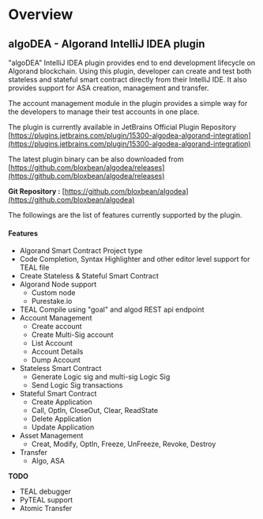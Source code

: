 # Overview

## algoDEA - Algorand IntelliJ IDEA plugin

"algoDEA" IntelliJ IDEA plugin provides end to end development lifecycle on Algorand blockchain. Using this plugin, developer can create and test both stateless and stateful smart contract directly from their IntelliJ IDE. It also provides support for ASA creation, management and transfer.

The account management module in the plugin provides a simple way for the developers to manage their test accounts in one place.

The plugin is currently available in JetBrains Official Plugin Repository [https://plugins.jetbrains.com/plugin/15300-algodea-algorand-integration](https://plugins.jetbrains.com/plugin/15300-algodea-algorand-integration)

The latest plugin binary can be also downloaded from [https://github.com/bloxbean/algodea/releases](https://github.com/bloxbean/algodea/releases)

**Git Repository :** [https://github.com/bloxbean/algodea](https://github.com/bloxbean/algodea)

The followings are the list of features currently supported by the plugin.

#### **Features**

* Algorand Smart Contract Project type
* Code Completion, Syntax Highlighter and other editor level support for TEAL file
* Create Stateless & Stateful Smart Contract
* Algorand Node support
  * Custom node
  * Purestake.io
* TEAL Compile using "goal" and algod REST api endpoint 
* Account Management
  * Create account
  * Create Multi-Sig account
  * List Account
  * Account Details
  * Dump Account
* Stateless Smart Contract
  * Generate Logic sig and multi-sig Logic Sig 
  * Send Logic Sig transactions
* Stateful Smart Contract 
  * Create Application
  * Call, OptIn, CloseOut, Clear, ReadState
  * Delete Application
  * Update Application
* Asset Management
  * Creat, Modify, OptIn, Freeze, UnFreeze, Revoke, Destroy
* Transfer
  * Algo, ASA

**TODO**

* TEAL debugger
* PyTEAL support
* Atomic Transfer


